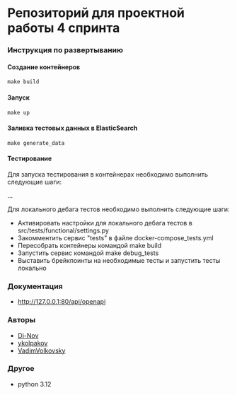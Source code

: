 # **Репозиторий для проектной работы 4 спринта**


### Инструкция по развертыванию

#### Создание контейнеров

```shell script
make build
```

#### Запуск

```shell script
make up
```

#### Заливка тестовых данных в ElasticSearch
```shell script
make generate_data
```

#### Тестирование

Для запуска тестирования в контейнерах необходимо выполнить следующие шаги:

...

Для локального дебага тестов необходимо выполнить следующие шаги:
- Активировать настройки для локального дебага тестов в src/tests/functional/settings.py
- Закомментить сервис "tests" в файле docker-compose_tests.yml
- Пересобрать контейнеры командой make build
- Запустить сервис командой make debug_tests
- Выставить брейкпоинты на необходимые тесты и запустить тесты локально


### Документация

- http://127.0.0.1:80/api/openapi

### Авторы
- [Di-Nov](https://github.com/Di-Nov)
- [ykolpakov](https://github.com/ykolpakov)
- [VadimVolkovsky](https://github.com/VadimVolkovsky)


### Другое
- python 3.12